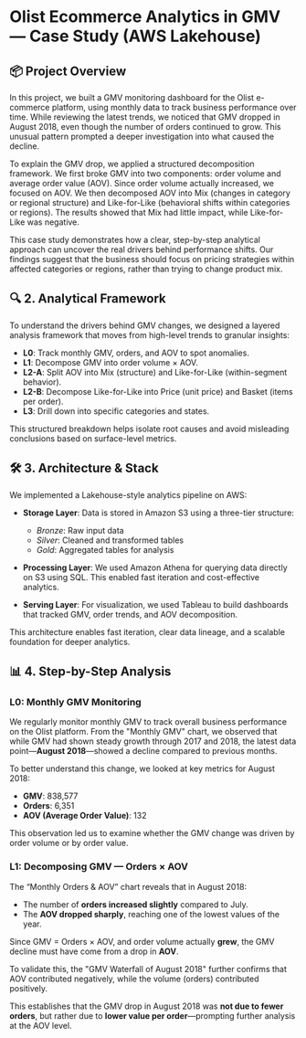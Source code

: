 # Olist Ecommerce Analytics in GMV — Case Study (AWS Lakehouse)

## 📦 Project Overview

In this project, we built a GMV monitoring dashboard for the Olist e-commerce platform, using monthly data to track business performance over time. While reviewing the latest trends, we noticed that GMV dropped in August 2018, even though the number of orders continued to grow. This unusual pattern prompted a deeper investigation into what caused the decline.

To explain the GMV drop, we applied a structured decomposition framework. We first broke GMV into two components: order volume and average order value (AOV). Since order volume actually increased, we focused on AOV. We then decomposed AOV into Mix (changes in category or regional structure) and Like-for-Like (behavioral shifts within categories or regions). The results showed that Mix had little impact, while Like-for-Like was negative.

This case study demonstrates how a clear, step-by-step analytical approach can uncover the real drivers behind performance shifts. Our findings suggest that the business should focus on pricing strategies within affected categories or regions, rather than trying to change product mix.

## 🔍 2. Analytical Framework

To understand the drivers behind GMV changes, we designed a layered analysis framework that moves from high-level trends to granular insights:

- **L0**: Track monthly GMV, orders, and AOV to spot anomalies.
- **L1**: Decompose GMV into order volume × AOV.
- **L2-A**: Split AOV into Mix (structure) and Like-for-Like (within-segment behavior).
- **L2-B**: Decompose Like-for-Like into Price (unit price) and Basket (items per order).
- **L3**: Drill down into specific categories and states.

This structured breakdown helps isolate root causes and avoid misleading conclusions based on surface-level metrics.

## 🛠️ 3. Architecture & Stack

We implemented a Lakehouse-style analytics pipeline on AWS:

- **Storage Layer**: Data is stored in Amazon S3 using a three-tier structure:
  - *Bronze*: Raw input data
  - *Silver*: Cleaned and transformed tables
  - *Gold*: Aggregated tables for analysis

- **Processing Layer**: We used Amazon Athena for querying data directly on S3 using SQL. This enabled fast iteration and cost-effective analytics.
  
- **Serving Layer**: For visualization, we used Tableau to build dashboards that tracked GMV, order trends, and AOV decomposition.
  
This architecture enables fast iteration, clear data lineage, and a scalable foundation for deeper analytics.

## 📊 4. Step-by-Step Analysis

### L0: Monthly GMV Monitoring

We regularly monitor monthly GMV to track overall business performance on the Olist platform. From the "Monthly GMV" chart, we observed that while GMV had shown steady growth through 2017 and 2018, the latest data point—**August 2018**—showed a decline compared to previous months.

To better understand this change, we looked at key metrics for August 2018:
- **GMV**: 838,577
- **Orders**: 6,351
- **AOV (Average Order Value)**: 132

This observation led us to examine whether the GMV change was driven by order volume or by order value.

### L1: Decomposing GMV — Orders × AOV

The “Monthly Orders & AOV” chart reveals that in August 2018:
- The number of **orders increased slightly** compared to July.
- The **AOV dropped sharply**, reaching one of the lowest values of the year.

Since GMV = Orders × AOV, and order volume actually **grew**, the GMV decline must have come from a drop in **AOV**.

To validate this, the "GMV Waterfall of August 2018" further confirms that AOV contributed negatively, while the volume (orders) contributed positively.

This establishes that the GMV drop in August 2018 was **not due to fewer orders**, but rather due to **lower value per order**—prompting further analysis at the AOV level.
